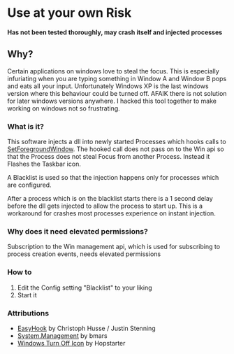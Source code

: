# Use at your own Risk
**Has not been tested thoroughly, may crash itself and injected processes**

## Why?

Certain applications on windows love to steal the focus. This is especially infuriating when you are typing something in Window A and Window B pops and eats all your input.
Unfortunately Windows XP is the last windows version where this behaviour could be turned off.
AFAIK there is not solution for later windows versions anywhere.
I hacked this tool together to make working on windows not so frustrating.

### What is it?

This software injects a dll into newly started Processes which hooks calls to [SetForegroundWindow][msdn]. The hooked call does not pass on to the Win api so that the Process does not steal Focus from another Process.
Instead it Flashes the Taskbar icon.

A Blacklist is used so that the injection happens only for processes which are configured.

After a process which is on the blacklist starts there is a 1 second delay before the dll gets injected to allow the process to start up. This is a workaround for crashes most processes experience on instant injection.

[msdn]: https://msdn.microsoft.com/en-us/library/windows/desktop/ms633539(v=vs.85).aspx

### Why does it need elevated permissions?

Subscription to the Win management api, which is used for subscribing to process creation events, needs elevated permissions

### How to

1) Edit the Config setting "Blacklist" to your liking
2) Start it

### Attributions
* [EasyHook][easyhook] by Christoph Husse / Justin Stenning
* [System.Management][systemmanagement] by bmars
* [Windows Turn Off Icon][icon] by Hopstarter

[easyhook]: https://easyhook.github.io/
[systemmanagement]: https://www.nuget.org/packages/System.Management/
[icon]: http://www.iconarchive.com/show/sleek-xp-software-icons-by-hopstarter/Windows-Turn-Off-icon.html
